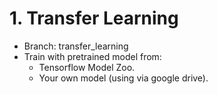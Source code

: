 # 1. Transfer Learning
- Branch: transfer_learning
- Train with pretrained model from:
  - Tensorflow Model Zoo.
  - Your own model (using via google drive).
